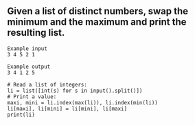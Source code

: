 ## Given a list of distinct numbers, swap the minimum and the maximum and print the resulting list.
```
Example input
3 4 5 2 1

Example output
3 4 1 2 5
```
```
# Read a list of integers:
li = list([int(s) for s in input().split()])
# Print a value:
maxi, mini = li.index(max(li)), li.index(min(li))
li[maxi], li[mini] = li[mini], li[maxi]
print(li)
```
